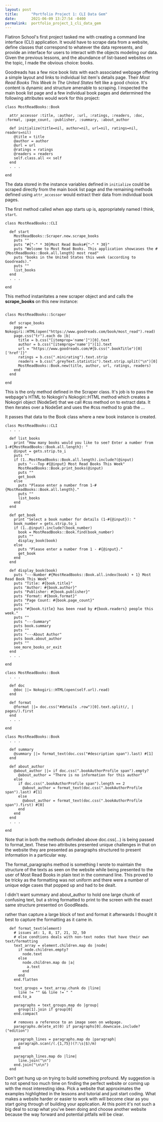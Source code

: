 ```yaml
---
layout: post
title:      "Portfolio Project 1: CLI Data Gem"
date:       2021-06-09 13:27:54 -0400
permalink:  portfolio_project_1_cli_data_gem
---
```


Flatiron School's first project tasked me with creating a command line interface (CLI) application. It would have to scrape data from a website, define classes that correspond to whatever the data represents, and provide an interface for users to interact with the objects modeling our data. Given the previous lessons, and the abundance of list-based websites on the topic, I made the obvious choice: books.

Goodreads has a few nice book lists with each associated webpage offering a simple layout and links to individual list item's details page. Their *Most Read Books This Week In The United States* felt like a good choice. It's content is dynamic and structure amenable to scraping. I inspected the main book list page and a few individual book pages and determined the following attributes would work for this project:

```
class MostReadBooks::Book

  attr_accessor :title, :author, :url, :ratings, :readers, :doc, :format, :page_count, :publisher, :summary, :about_author

  def initialize(title=nil, author=nil, url=nil, ratings=nil, readers=nil)
    @title = title
    @author = author
    @url = url
    @ratings = ratings
    @readers = readers
    self.class.all << self
  end
  . . .
	
end
```

The data stored in the instance variables defined in `initialize` could be scraped directly from the main book list page and the remaining methods defined using `attr_accessor`  would extract their data from individual book pages.

The first method called when app starts up is, appropriately named I think, `start`.

```
class MostReadBooks::CLI

  def start
    MostReadBooks::Scraper.new.scrape_books
    puts ""
    puts "#{"-" * 30}Most Read Books#{"-" * 30}"
    puts "Welcome to Most Read Books. This application showcases the #{MostReadBooks::Book.all.length} most read"
    puts "books in the United States this week (according to Goodreads)." 
    puts ""
    list_books
  end
  . . .
	
end
```

This method instanitates a new scraper object and and calls the **scrape_books** on this new instance: 
```
  
class MostReadBooks::Scraper

  def scrape_books
    page = Nokogiri::HTML(open("https://www.goodreads.com/book/most_read").read)
    page.css("tr").each do |b|
      title = b.css("[itemprop='name']")[0].text
      author = b.css("[itemprop='name']")[1].text
      url = "https://www.goodreads.com/#{b.css(".bookTitle")[0]['href']}"
      ratings = b.css(".minirating").text.strip
      readers = b.css(".greyText.statistic").text.strip.split("\n")[0]
      MostReadBooks::Book.new(title, author, url, ratings, readers)
    end
  end
	
end
```

This is the only method defined in the Scraper class. It's job is to pass the webpage's HTML to Nokogiri's Nokogiri::HTML method which creates a Nokogiri object (NodeSet) that we call #css method on to extract data. It then iterates over a NodeSet and uses the #css method to grab the ...

It passes that data to the Book class where a new book instance is created.

```
class MostReadBooks::CLI
  . . .
	
  def list_books
    print "How many books would you like to see? Enter a number from 1-#{MostReadBooks::Book.all.length}: "
    @input = gets.strip.to_i
    puts ""
    if (1..MostReadBooks::Book.all.length).include?(@input)
      puts "---Top #{@input} Most Read Books This Week"
      MostReadBooks::Book.print_books(@input)
      puts ""
      get_book
    else
      puts "Please enter a number from 1-#{MostReadBooks::Book.all.length}."
      puts ""
      list_books
    end
  end
  
  def get_book
    print "Select a book number for details (1-#{@input}): "
    book_number = gets.strip.to_i
    if (1..@input).include?(book_number)
      book = MostReadBooks::Book.find(book_number)
      puts ""
      display_book(book)
    else
      puts "Please enter a number from 1 - #{@input}."
      get_book
    end
  end
  
  def display_book(book)
    puts "---Number #{MostReadBooks::Book.all.index(book) + 1} Most Read Book This Week"
    puts "Title: #{book.title}"
    puts "Author: #{book.author}"
    puts "Publisher: #{book.publisher}"
    puts "Format: #{book.format}"
    puts "Page Count: #{book.page_count}"
    puts ""
    puts "#{book.title} has been read by #{book.readers} people this week."
    puts ""
    puts "---Summary"
    puts book.summary
    puts ""
    puts "---About Author"
    puts book.about_author
    puts ""
    see_more_books_or_exit
  end
  . . .
	
end
```

```
class MostReadBooks::Book
  . . .
	
  def doc
    @doc ||= Nokogiri::HTML(open(self.url).read)
  end
  
  def format
    @format ||= doc.css("#details .row")[0].text.split(/, | pages/).first
  end
  . . .
	
end
```

```
class MostReadBooks::Book
  . . .
	
  def summary
    @summary ||= format_text(doc.css("#description span").last) #[1]
  end
  
  def about_author
    @about_author ||= if doc.css(".bookAuthorProfile span").empty?
      @about_author = "There is no information for this author"
    else
      if doc.css(".bookAuthorProfile span").length == 2
        @about_author = format_text(doc.css(".bookAuthorProfile span").last) #[1]
      else
        @about_author = format_text(doc.css(".bookAuthorProfile span").first) #[0]
      end
    end
  end
  . . .
	
end
```

Note that in both the methods definded above doc.css(...) is being passed to format_text. These two attributes presented unique challenges in that on the website they are presented as paragraphs structured to present information in a particular way. 

The format_paragraphs method is something I wrote to maintain the structure of the texts as seen on the website while being presented to the user of Most Read Books in plain text in the command line.  This proved to be tricky as the formatting was not uniform and there were a number of unique edge cases that popped up and had to be dealt. 

I didn't want summary and about_author to hold one large chunk of confusing text, but a string formatted to print to the screen with the exact same structure presented on GoodReads.

rather than capture a large block of text and format it afterwards I thought it best to capture the formatting as it came in.

```
  def format_text(element)
    # issues at: 1, 8, 17, 21, 32, 50
    # else condtions deals with non-text nodes that have their own text/formatting
    text_array = element.children.map do |node|
      if node.children.empty? 
        node.text
      else
        node.children.map do |a|
          a.text
        end
      end
    end.flatten
    
    text_groups = text_array.chunk do |line|
      line != "" && line != " "
    end.to_a
    
    paragraphs = text_groups.map do |group|
      group[1].join if group[0]
    end.compact
    
    # removes a reference to an image seen on webpage.
    paragraphs.delete_at(0) if paragraphs[0].downcase.include?("edition")

    paragraph_lines = paragraphs.map do |paragraph|
      paragraph.scan(/(.{1,75})(?:\s|$)/m)
    end

    paragraph_lines.map do |line|
      line.join("\n") 
    end.join("\n\n")
  end
```

Don't get hung up on trying to build something profound.
My suggestion is to not spend too much time on finding the perfect website or coming up with the most interesting idea. Pick a website that approximates the examples highlighted in the lessons and tutorial and just start coding. What makes a website harder or easier to work with will become clear as you start going through of building your application. At this point it's not such a big deal to scrap what you've been doing and choose another website because the way forward and potential pitfalls will be clear.  

